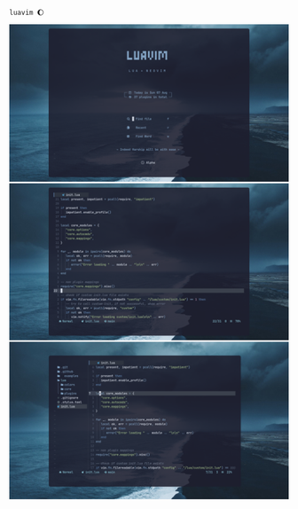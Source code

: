 `luavim 🌔`

![alpha](https://raw.githubusercontent.com/tsjazil/luavim/new/assets/s1.png)
![nvim](https://raw.githubusercontent.com/tsjazil/luavim/new/assets/s2.png)
![nvimtree](https://raw.githubusercontent.com/tsjazil/luavim/new/assets/ss3.png)
